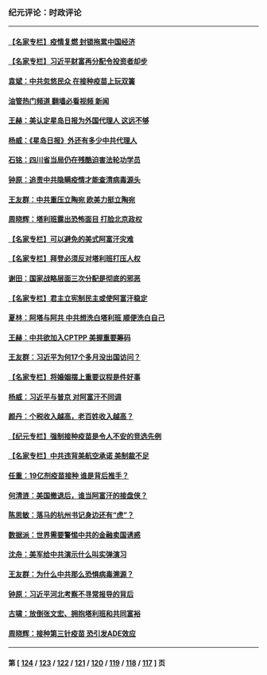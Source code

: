 ### 纪元评论：时政评论
---
#### [【名家专栏】疫情复燃 封锁拖累中国经济](../../pages/nsc1025/n13192125.md?08280330) 
#### [【名家专栏】习近平财富再分配令投资者却步](../../pages/nsc1025/n13192250.md?08280330) 
#### [袁斌：中共忽悠民众 在接种疫苗上玩双簧](../../pages/nsc1025/n13191412.md?08280330) 
#### [油管热门频道 翻墙必看视频 新闻](ok?08280330)
#### [王赫：美认定星岛日报为外国代理人 这远不够](../../pages/nsc1025/n13190753.md?08280330) 
#### [杨威：《星岛日报》外还有多少中共代理人](../../pages/nsc1025/n13190152.md?08280330) 
#### [石铭：四川省当局仍在残酷迫害法轮功学员](../../pages/nsc1025/n13190861.md?08280330) 
#### [钟原：追责中共隐瞒疫情才能查清病毒源头](../../pages/nsc1025/n13190564.md?08280330) 
#### [王友群：中共重压立陶宛 欧美力挺立陶宛](../../pages/nsc1025/n13190607.md?08280330) 
#### [周晓辉：塔利班露出恐怖面目 打脸北京政权](../../pages/nsc1025/n13190627.md?08280330) 
#### [【名家专栏】可以避免的美式阿富汗灾难](../../pages/nsc1025/n13189518.md?08280330) 
#### [【名家专栏】拜登必须反对塔利班打压人权](../../pages/nsc1025/n13189597.md?08280330) 
#### [谢田：国家战略层面三次分配是彻底的邪恶](../../pages/nsc1025/n13190280.md?08280330) 
#### [【名家专栏】君主立宪制民主或使阿富汗稳定](../../pages/nsc1025/n13189566.md?08280330) 
#### [夏林：阿塔与阿共 中共想洗白塔利班 顺便洗白自己](../../pages/nsc1025/n13189893.md?08280330) 
#### [王赫：中共欲加入CPTPP 美握重要筹码](../../pages/nsc1025/n13188119.md?08280330) 
#### [王友群：习近平为何17个多月没出国访问？](../../pages/nsc1025/n13187771.md?08280330) 
#### [【名家专栏】将婚姻摆上重要议程是件好事](../../pages/nsc1025/n13187082.md?08280330) 
#### [杨威：习近平与普京 对阿富汗不同调](../../pages/nsc1025/n13187580.md?08280330) 
#### [颜丹：个税收入越高，老百姓收入越高？](../../pages/nsc1025/n13187591.md?08280330) 
#### [【纪元专栏】强制接种疫苗是令人不安的竞选先例](../../pages/nsc1025/n13182614.md?08280330) 
#### [【名家专栏】中共违背美航空承诺 美制裁不足](../../pages/nsc1025/n13186818.md?08280330) 
#### [任重：19亿剂疫苗接种 谁是背后推手？](../../pages/nsc1025/n13187552.md?08280330) 
#### [何清涟：美国撤退后，谁当阿富汗的接盘侠？](../../pages/nsc1025/n13186497.md?08280330) 
#### [陈思敏：落马的杭州书记身边还有“虎”？](../../pages/nsc1025/n13186393.md?08280330) 
#### [数据派：世界需要警惕中共的金融卖国诱惑](../../pages/nsc1025/n13186194.md?08280330) 
#### [沈舟：美军给中共演示什么叫实弹演习](../../pages/nsc1025/n13185376.md?08280330) 
#### [王友群：为什么中共那么恐惧病毒溯源？](../../pages/nsc1025/n13185213.md?08280330) 
#### [钟原：习近平河北考察不寻常报导的背后](../../pages/nsc1025/n13185175.md?08280330) 
#### [古啸：放倒张文宏、拥抱塔利班和共同富裕](../../pages/nsc1025/n13185099.md?08280330) 
#### [周晓辉：接种第三针疫苗 恐引发ADE效应](../../pages/nsc1025/n13185153.md?08280330) 

---
#### 第 [ [124](./124.md?08280330) / [123](./123.md?08280330) / [122](./122.md?08280330) / [121](./121.md?08280330) / [120](./120.md?08280330) / [119](./119.md?08280330) / [118](./118.md?08280330) / [117](./117.md?08280330) ] 页
